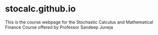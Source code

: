 # stocalc.github.io

This is the course webpage for the Stochastic Calculus and Mathematical Finance Course offered by Professor Sandeep Juneja
